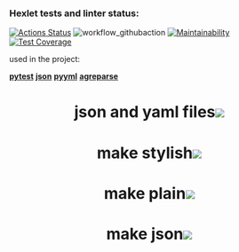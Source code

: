 ### Hexlet tests and linter status:
[![Actions Status](https://github.com/EugeneAnisimov97/python-project-50/actions/workflows/hexlet-check.yml/badge.svg)](https://github.com/EugeneAnisimov97/python-project-50/actions)
![workflow_githubaction](https://github.com/EugeneAnisimov97/python-project-50/actions/workflows/pyci.yml/badge.svg)
[![Maintainability](https://api.codeclimate.com/v1/badges/d93bf3deddd1242b6582/maintainability)](https://codeclimate.com/github/EugeneAnisimov97/python-project-50/maintainability)
[![Test Coverage](https://api.codeclimate.com/v1/badges/d93bf3deddd1242b6582/test_coverage)](https://codeclimate.com/github/EugeneAnisimov97/python-project-50/test_coverage)

used in the project:

[**pytest**](https://docs.pytest.org/en/8.2.x/)
[**json**](https://docs.python.org/3/library/json.html)
[**pyyml**](https://pypi.org/project/PyYAML/)
[**agreparse**](https://docs.python.org/3/library/argparse.html)

<h1 align="center">json and yaml files<a href="https://asciinema.org/a/ugsYDZs6O60dxiHunkqSvow8s" target="_blank"><img src="https://asciinema.org/a/ugsYDZs6O60dxiHunkqSvow8s.svg" /></a></h1>

<h1 align="center">make stylish<a href="https://asciinema.org/a/45yB9Ewj4k0DCbvwqZ34lNphi" target="_blank"><img src="https://asciinema.org/a/45yB9Ewj4k0DCbvwqZ34lNphi.svg" /></a></h1>

<h1 align="center">make plain<a href="https://asciinema.org/a/iQXwpPbm17fQW85jfbM7ascMQ" target="_blank"><img src="https://asciinema.org/a/iQXwpPbm17fQW85jfbM7ascMQ.svg" /></a></h1>

<h1 align="center">make json<a href="https://asciinema.org/a/EF3Trp0sK2C70R5p8xP8p9wJ2" target="_blank"><img src="https://asciinema.org/a/EF3Trp0sK2C70R5p8xP8p9wJ2.svg" /></a></h1>
